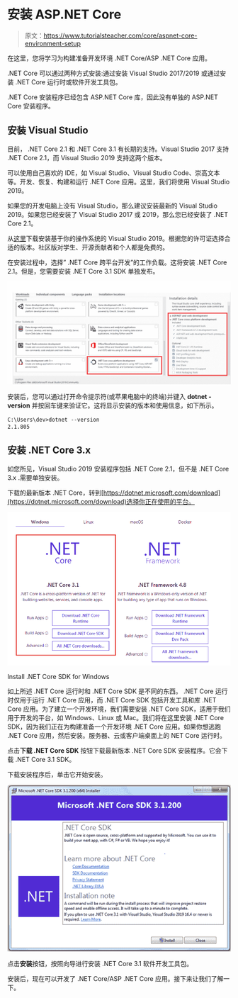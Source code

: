 # 安装 ASP.NET Core

> 原文：<https://www.tutorialsteacher.com/core/aspnet-core-environment-setup>

在这里，您将学习为构建准备开发环境 .NET Core/ASP .NET Core 应用。

 .NET Core 可以通过两种方式安装:通过安装 Visual Studio 2017/2019 或通过安装 .NET Core 运行时或软件开发工具包。

 .NET Core 安装程序已经包含 ASP.NET Core 库，因此没有单独的 ASP.NET Core 安装程序。

## 安装 Visual Studio

目前， .NET Core 2.1 和 .NET Core 3.1 有长期的支持。Visual Studio 2017 支持 .NET Core 2.1，而 Visual Studio 2019 支持这两个版本。

可以使用自己喜欢的 IDE，如 Visual Studio、Visual Studio Code、崇高文本等。开发、恢复、构建和运行 .NET Core 应用。这里，我们将使用 Visual Studio 2019。

如果您的开发电脑上没有 Visual Studio，那么建议安装最新的 Visual Studio 2019。如果您已经安装了 Visual Studio 2017 或 2019，那么您已经安装了 .NET Core 2.1。

从[这里](https://visualstudio.microsoft.com/downloads/)下载安装基于你的操作系统的 Visual Studio 2019。根据您的许可证选择合适的版本。社区版对学生、开源贡献者和个人都是免费的。

在安装过程中，选择” .NET Core 跨平台开发”的工作负载。这将安装 .NET Core 2.1。但是，您需要安装 .NET Core 3.1 SDK 单独发布。

[![](img/b083ff96c90de868bfd14cd6e71c0d08.png)](../../Content/images/core/install-vs2019.PNG) 

安装后，您可以通过打开命令提示符(或苹果电脑中的终端)并键入 **dotnet - version** 并按回车键来验证它。这将显示安装的版本和使用信息，如下所示。

```
C:\Users\dev>dotnet --version
2.1.805
```

## 安装 .NET Core 3.x

如您所见，Visual Studio 2019 安装程序包括 .NET Core 2.1，但不是 .NET Core 3.x .需要单独安装。

下载的最新版本 .NET Core，转到[https://dotnet.microsoft.com/download](https://dotnet.microsoft.com/download)选择你正在使用的平台。

[![](img/aa81730cadd02a07c89e264969224357.png)](../../Content/images/core/install-dotnetcore3.PNG) 

Install .NET Core SDK for Windows



如上所述 .NET Core 运行时和 .NET Core SDK 是不同的东西。 .NET Core 运行时仅用于运行 .NET Core 应用，而 .NET Core SDK 包括开发工具和库 .NET Core 应用。为了建立一个开发环境，我们需要安装 .NET Core SDK，适用于我们用于开发的平台，如 Windows、Linux 或 Mac。我们将在这里安装 .NET Core SDK，因为我们正在为构建准备一个开发环境 .NET Core 应用。如果你想逃跑 .NET Core 应用，然后安装。服务器、云或客户端桌面上的 NET Core 运行时。

点击**下载 .NET Core SDK** 按钮下载最新版本 .NET Core SDK 安装程序。它会下载 .NET Core 3.1 SDK。

下载安装程序后，单击它开始安装。

[![](img/de05dd6e8a8e9f856b52c083b2f52c92.png)](../../Content/images/core/dotnetcore-sdk.png) 

点击**安装**按钮，按照向导进行安装 .NET Core 3.1 软件开发工具包。

安装后，现在可以开发了 .NET Core/ASP .NET Core 应用。接下来让我们了解一下。